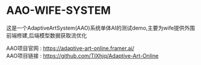 # AAO-WIFE-SYSTEM
这是一个AdaptiveArtSystem(AAO)系统单体AI的测试demo,主要为wife提供外围前端修建,后端模型数据获取流优化

AAO项目官网 : https://adaptive-art-online.framer.ai/  
AAO项目链接 : https://github.com/TIXhjq/Adaptive-Art-Online


